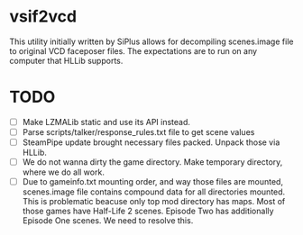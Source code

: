 # vsif2vcd

This utility initially written by SiPlus allows for decompiling scenes.image file to original VCD faceposer files.
The expectations are to run on any computer that HLLib supports.


# TODO
- [ ] Make LZMALib static and use its API instead.
- [ ] Parse scripts/talker/response_rules.txt file to get scene values
- [ ] SteamPipe update brought necessary files packed. Unpack those via HLLib.
- [ ] We do not wanna dirty the game directory. Make temporary directory, where we do all work.
- [ ] Due to gameinfo.txt mounting order, and way those files are mounted, scenes.image file contains compound data for all directories mounted. This is problematic beacuse only top mod directory has maps. Most of those games have Half-Life 2 scenes. Episode Two has additionally Episode One scenes. We need to resolve this.
